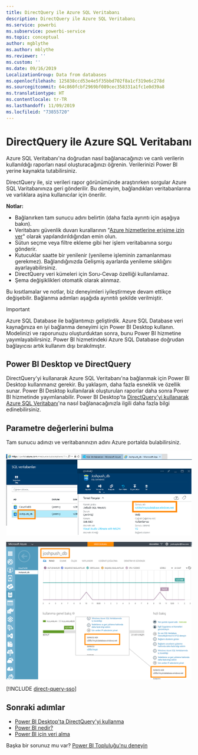 ```yaml
---
title: DirectQuery ile Azure SQL Veritabanı
description: DirectQuery ile Azure SQL Veritabanı
ms.service: powerbi
ms.subservice: powerbi-service
ms.topic: conceptual
author: mgblythe
ms.author: mblythe
ms.reviewer: ''
ms.custom: ''
ms.date: 09/16/2019
LocalizationGroup: Data from databases
ms.openlocfilehash: 125838ccd53e4e5f35bbd702f8a1cf319e6c278d
ms.sourcegitcommit: 64c860fcbf2969bf089cec358331a1fc1e0d39a8
ms.translationtype: HT
ms.contentlocale: tr-TR
ms.lasthandoff: 11/09/2019
ms.locfileid: "73855720"
---
```

# <a name="azure-sql-database-with-directquery"></a>DirectQuery ile Azure SQL Veritabanı

Azure SQL Veritabanı'na doğrudan nasıl bağlanacağınızı ve canlı verilerin kullanıldığı raporları nasıl oluşturacağınızı öğrenin. Verilerinizi Power BI yerine kaynakta tutabilirsiniz.

DirectQuery ile, siz verileri rapor görünümünde araştırırken sorgular Azure SQL Varitabanınıza geri gönderilir. Bu deneyim, bağlandıkları veritabanlarına ve varlıklara aşina kullanıcılar için önerilir.

**Notlar:**

* Bağlanırken tam sunucu adını belirtin (daha fazla ayrıntı için aşağıya bakın).
* Veritabanı güvenlik duvarı kurallarının "[Azure hizmetlerine erişime izin ver](https://docs.microsoft.com/azure/sql-database/sql-database-networkaccess-overview#allow-azure-services)" olarak yapılandırıldığından emin olun.
* Sütun seçme veya filtre ekleme gibi her işlem veritabanına sorgu gönderir.
* Kutucuklar saatte bir yenilenir (yenileme işleminin zamanlanması gerekmez). Bağlandığınızda Gelişmiş ayarlarda yenileme sıklığını ayarlayabilirsiniz.
* DirectQuery veri kümeleri için Soru-Cevap özelliği kullanılamaz.
* Şema değişiklikleri otomatik olarak alınmaz.

Bu kısıtlamalar ve notlar, biz deneyimleri iyileştirmeye devam ettikçe değişebilir. Bağlanma adımları aşağıda ayrıntılı şekilde verilmiştir.

> [!Important]
> Azure SQL Database ile bağlantımızı geliştirdik.  Azure SQL Database veri kaynağınıza en iyi bağlanma deneyimi için Power BI Desktop kullanın.  Modelinizi ve raporunuzu oluşturduktan sonra, bunu Power BI hizmetine yayımlayabilirsiniz.  Power BI hizmetindeki Azure SQL Database doğrudan bağlayıcısı artık kullanım dışı bırakılmıştır.

## <a name="power-bi-desktop-and-directquery"></a>Power BI Desktop ve DirectQuery

DirectQuery'yi kullanarak Azure SQL Veritabanı'na bağlanmak için Power BI Desktop kullanmanız gerekir. Bu yaklaşım, daha fazla esneklik ve özellik sunar. Power BI Desktop kullanılarak oluşturulan raporlar daha sonra Power BI hizmetinde yayımlanabilir. Power BI Desktop'ta [DirectQuery'yi kullanarak Azure SQL Veritabanı](desktop-use-directquery.md)'na nasıl bağlanacağınızla ilgili daha fazla bilgi edinebilirsiniz.

## <a name="find-parameter-values"></a>Parametre değerlerini bulma

Tam sunucu adınızı ve veritabanınızın adını Azure portalda bulabilirsiniz.

![Yeni Azure portalı güncelleştirmesi](media/service-azure-sql-database-with-direct-connect/azureportnew_update.png)

![Azure portal güncelleştirmesi](media/service-azure-sql-database-with-direct-connect/azureportal_update.png)

[!INCLUDE [direct-query-sso](includes/direct-query-sso.md)]

## <a name="next-steps"></a>Sonraki adımlar

* [Power BI Desktop'ta DirectQuery'yi kullanma](desktop-use-directquery.md)  
* [Power BI nedir?](fundamentals/power-bi-overview.md)  
* [Power BI için veri alma](service-get-data.md)  

Başka bir sorunuz mu var? [Power BI Topluluğu'nu deneyin](https://community.powerbi.com/)
